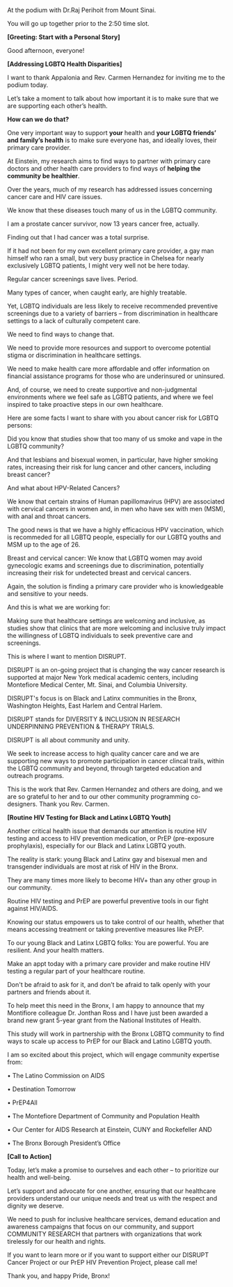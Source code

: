 At the podium with Dr.Raj Perihoit from Mount Sinai.

You will go up together prior to the 2:50 time slot.

**[Greeting: Start with a Personal Story]**

Good afternoon, everyone! 

**[Addressing LGBTQ Health Disparities]**

I want to thank Appalonia and Rev. Carmen Hernandez for inviting me to the podium today.

Let’s take a moment to talk about how important it is to make sure that we are supporting each other’s health. 

**How can we do that?**

One very important way to support **your** health and **your LGBTQ friends’ and family’s health** is to make sure everyone has, and ideally loves, their primary care provider.

At Einstein, my research aims to find ways to partner with primary care doctors and other health care providers to find ways of **helping the community be healthier**. 

Over the years, much of my research has addressed issues concerning cancer care and HIV care issues. 

We know that these diseases touch many of us in the LGBTQ community. 

I am a prostate cancer survivor, now 13 years cancer free, actually. 

Finding out that I had cancer was a total surprise. 

If it had not been for my own excellent primary care provider, a gay man himself who ran a small, but very busy practice in Chelsea for nearly exclusively LGBTQ patients, I might very well not be here today. 

Regular cancer screenings save lives. Period. 

Many types of cancer, when caught early, are highly treatable. 

Yet, LGBTQ individuals are less likely to receive recommended preventive screenings due to a variety of barriers – from discrimination in healthcare settings to a lack of culturally competent care. 

We need to find ways to change that. 

We need to provide more resources and support to overcome potential stigma or discrimination in healthcare settings.

We need to make health care more affordable and offer information on financial assistance programs for those who are underinsured or uninsured.

And, of course, we need to create supportive and non-judgmental environments where we feel safe as LGBTQ patients, and where we feel inspired to take proactive steps in our own healthcare.

Here are some facts I want to share with you about cancer risk for LGBTQ persons:

Did you know that studies show that too many of us smoke and vape in the LGBTQ community? 

And that lesbians and bisexual women, in particular, have higher smoking rates, increasing their risk for lung cancer and other cancers, including breast cancer?

And what about HPV-Related Cancers? 

We know that certain strains of Human papillomavirus (HPV) are associated with cervical cancers in women and, in men who have sex with men (MSM), with anal and throat cancers. 

The good news is that we have a highly efficacious HPV vaccination, which is recommeded for all LGBTQ people, especially for our LGBTQ youths and MSM up to the age of 26.

Breast and cervical cancer: We know that LGBTQ women may avoid gynecologic exams and screenings due to discrimination, potentially increasing their risk for undetected breast and cervical cancers.

Again, the solution is finding a primary care provider who is knowledgeable and sensitive to your needs. 

And this is what we are working for:

Making sure that healthcare settings are welcoming and inclusive, as studies show that clinics that are more welcoming and inclusive truly impact the willingness of LGBTQ individuals to seek preventive care and screenings.

This is where I want to mention DISRUPT. 

DISRUPT is an on-going project that is changing the way cancer research is supported at major New York medical academic centers, including Montefiore Medical Center, Mt. Sinai, and Columbia University. 

DISRUPT's focus is on Black and Latinx communities in the Bronx, Washington Heights, East Harlem and Central Harlem. 

DISRUPT stands for DIVERSITY & INCLUSION IN RESEARCH UNDERPINNING PREVENTION & THERAPY TRIALS. 

DISRUPT is all about community and unity. 

We seek to increase access to high quality cancer care and we are supporting new ways to promote participation in cancer clincal trails, within the LGBTQ community and beyond, through targeted education and outreach programs.

This is the work that Rev. Carmen Hernandez and others are doing, and we are so grateful to her and to our other community programming co-designers. Thank you Rev. Carmen.

**[Routine HIV Testing for Black and Latinx LGBTQ Youth]**

Another critical health issue that demands our attention is routine HIV testing and access to HIV prevention medication, or PrEP (pre-exposure prophylaxis), especially for our Black and Latinx LGBTQ youth. 

The reality is stark: young Black and Latinx gay and bisexual men and transgender individuals are most at risk of HIV in the Bronx. 

They are many times more likely to become HIV+ than any other group in our community.

Routine HIV testing and PrEP are powerful preventive tools in our fight against HIV/AIDS. 

Knowing our status empowers us to take control of our health, whether that means accessing treatment or taking preventive measures like PrEP.

To our young Black and Latinx LGBTQ folks: You are powerful. You are resilient. And your health matters. 

Make an appt today with a primary care provider and make routine HIV testing a regular part of your healthcare routine. 

Don't be afraid to ask for it, and don’t be afraid to talk openly with your partners and friends about it.

To help meet this need in the Bronx, I am happy to announce that my Montifiore colleague Dr. Jonthan Ross and I have just been awarded a brand new grant 5-year grant from the National Institutes of Health. 

This study will work in partnership with the Bronx LGBTQ community to find ways to scale up access to PrEP for our Black and Latino LGBTQ youth. 

I am so excited about this project, which will engage community expertise from:

•	The Latino Commission on AIDS

•	Destination Tomorrow

•	PrEP4All 

•	The Montefiore Department of Community and Population Health

•	Our Center for AIDS Research at Einstein, CUNY and Rockefeller AND

•	The Bronx Borough President’s Office

**[Call to Action]**

Today, let’s make a promise to ourselves and each other – to prioritize our health and well-being. 

Let’s support and advocate for one another, ensuring that our healthcare providers understand our unique needs and treat us with the respect and dignity we deserve.

We need to push for inclusive healthcare services, demand education and awareness campaigns that focus on our community, and support COMMUNITY RESEARCH that partners with organizations that work tirelessly for our health and rights.

If you want to learn more or if you want to support either our DISRUPT Cancer Project or our PrEP HIV Prevention Project, please call me! 

Thank you, and happy Pride, Bronx! 
